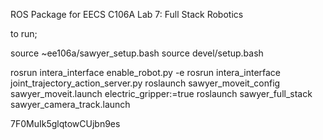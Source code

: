 ROS Package for EECS C106A Lab 7: Full Stack Robotics

to run;

source ~ee106a/sawyer_setup.bash
source devel/setup.bash

rosrun intera_interface enable_robot.py -e
rosrun intera_interface joint_trajectory_action_server.py
roslaunch sawyer_moveit_config sawyer_moveit.launch electric_gripper:=true
roslaunch sawyer_full_stack sawyer_camera_track.launch

7F0MuIk5glqtowCUjbn9es
